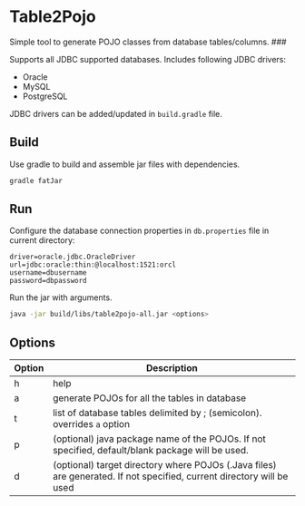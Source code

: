 # Table2Pojo

Simple tool to generate POJO classes from database tables/columns. ###

Supports all JDBC supported databases. Includes following JDBC drivers: 
- Oracle 
- MySQL 
- PostgreSQL 

JDBC drivers can be added/updated in `build.gradle` file. 

## Build

Use gradle to build and assemble jar files with dependencies. 
```bash
gradle fatJar
```

## Run

Configure the database connection properties in `db.properties` file in current directory: 

```
driver=oracle.jdbc.OracleDriver
url=jdbc:oracle:thin:@localhost:1521:orcl
username=dbusername
password=dbpassword
```

Run the jar with arguments. 
```bash
java -jar build/libs/table2pojo-all.jar <options>
```

## Options 

Option | Description
-------|------------
h | help 
a | generate POJOs for all the tables in database  
t | list of database tables delimited by ; (semicolon). overrides `a` option 
p | (optional) java package name of the POJOs. If not specified, default/blank package will be used. 
d | (optional) target directory where POJOs (.Java files) are generated. If not specified, current directory will be used 
